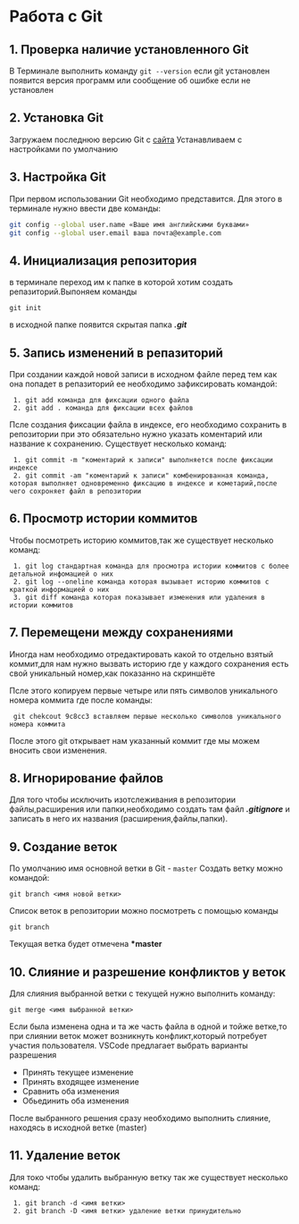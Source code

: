 # Работа с Git
## 1. Проверка наличие установленного Git
В Терминале выполнить команду  `git --version` если git установлен появится версия программ или сообщение об ошибке если не установлен

## 2. Установка Git
Загружаем последнюю версию Git с 
[сайта](https://git-scm.com/downloads)
Устанавливаем с настройками по умолчанию 

## 3. Настройка Git
При первом использовании Git необходимо представится. Для этого в терминале нужно ввести две команды:
```bash
git config --global user.name «Ваше имя английскими буквами» 
git config --global user.email ваша почта@example.com
```

## 4. Инициализация репозитория
в терминале переход
им к папке в которой хотим создать репазиторий.Выпоняем команды
```
git init
```
в исходной папке появится скрытая папка ***.git***

## 5. Запись изменений в репазиторий
При создании каждой новой записи в исходном файле перед тем как она попадет в репазиторий ее необходимо зафиксировать командой:
```
 1. git add команда для фиксации одного файла
 2. git add . команда для фиксации всех файлов
```
Псле создания фиксации файла в индексе, его необходимо сохранить в репозитории при это обязательно нужно указать коментарий или название к сохранению.
Существует несколько команд:
```
 1. git commit -m "коментарий к записи" выполняется после фиксации индексе
 2. git commit -am "коментарий к записи" комбенированная команда, которая выполняет одновременно фиксацию в индексе и кометарий,после чего сохроняет файл в репозитории
```
## 6. Просмотр истории коммитов
Чтобы посмотреть историю коммитов,так же существует несколько команд:
 ```
  1. git log стандартная команда для просмотра истории коммитов с более детальной инфомацией о них
  2. git log --oneline команда которая вызывает историю коммитов с краткой информацией о них
  3. git diff команда которая показывает изменения или удаления в истории коммитов
 ```
## 7. Перемещени между сохранениями
Иногда нам необходимо отредактировать какой то отдельно взятый коммит,для нам нужно вызвать историю где у каждого сохранения есть свой уникальный номер,как показанно на скриншёте

Псле этого копируем первые четыре или пять символов уникального номера коммита
где после команды:
```
 git chekcout 9c8cc3 вставляем первые несколько символов уникального номера коммита
```
После этого git открывает нам указанный коммит где мы можем вносить свои изменения.

## 8. Игнорирование файлов
Для того чтобы исключить изотслеживания в репозитории файлы,расширения или папки,необходимо создать там файл ***.gitignore*** и записать в него их названия (расширения,файлы,папки).

## 9. Создание веток
По умолчанию имя основной ветки в Git - `master`
Создать ветку можно командой:
```
git branch <имя новой ветки>
```
Список веток в репозитории можно посмотреть с помощью команды
```
git branch
```
Текущая ветка будет отмечена **\*master**
 
## 10. Слияние и разрешение конфликтов у веток
Для слияния выбранной ветки с текущей нужно выполнить команду:
```
git merge <имя выбранной ветки>
```
Если была изменена одна и та же часть файла в одной и тойже ветке,то при слиянии веток может возникнуть конфликт,который потребует участия пользователя. VSCode предлагает выбрать варианты разрешения
 * Принять текущее изменение
 * Принять входящее изменение
 * Сравнить оба изменения
 * Обьединить оба изменения

После выбранного решения сразу необходимо выполнить слияние, находясь в исходной ветке (master)

## 11. Удаление веток
Для токо чтобы удалить выбранную ветку так же существует несколько команд:
```
 1. git branch -d <имя ветки>
 2. git branch -D <имя ветки> удаление ветки принудительно
```
